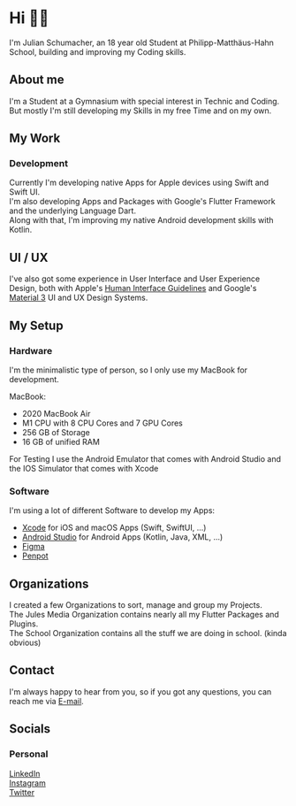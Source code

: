 # Hi 👋🏼

I'm Julian Schumacher, an 18 year old Student at Philipp-Matthäus-Hahn School, building and improving my
Coding skills.


## About me

I'm a Student at a Gymnasium with special interest in Technic and Coding. \
But mostly I'm still developing my Skills in my free Time and on my own.


## My Work

### Development

Currently I'm developing native Apps for Apple devices using Swift and Swift UI. \
I'm also developing Apps and Packages with Google's Flutter Framework and the underlying Language Dart. \
Along with that, I'm improving my native Android development skills with Kotlin.

## UI / UX

I've also got some experience in User Interface and User Experience Design, both with Apple's [Human Interface Guidelines](https://developer.apple.com/design/human-interface-guidelines/guidelines/overview/) and Google's [Material 3](https://m3.material.io) UI and UX Design Systems.



## My Setup

### Hardware

I'm the minimalistic type of person, so I only use my MacBook for development.  

MacBook:
- 2020 MacBook Air
- M1 CPU with 8 CPU Cores and 7 GPU Cores
- 256 GB of Storage
- 16 GB of unified RAM

For Testing I use the Android Emulator that comes with Android Studio and the IOS Simulator that comes with Xcode


### Software

I'm using a lot of different Software to develop my Apps:
- [Xcode](https://developer.apple.com/xcode/) for iOS and macOS Apps (Swift, SwiftUI, ...)
- [Android Studio](https://developer.android.com/studio) for Android Apps (Kotlin, Java, XML, ...)
- [Figma](https://www.figma.com)
- [Penpot](https://penpot.app)


## Organizations

I created a few Organizations to sort, manage and group my Projects. \
The Jules Media Organization contains nearly all my Flutter Packages and Plugins. \
The School Organization contains all the stuff we are doing in school. (kinda obvious)


## Contact

I'm always happy to hear from you, so if you got any questions, you can reach me via [E-mail](mailto:professional@julianschumacher.dev).


## Socials

### Personal

[LinkedIn](https://www.linkedin.com/in/julian-schumacher-b6005021a/) \
[Instagram](https://www.instagram.com/julessh05/) \
[Twitter](https://twitter.com/julessh05)

